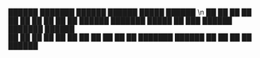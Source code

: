 ██████  ███████        ██████  ██████   █████  ██████  \n
██   ██ ██            ██       ██   ██ ██   ██ ██   ██ 
██████  ███████ █████ ██   ███ ██████  ███████ ██████  
██           ██       ██    ██ ██   ██ ██   ██ ██   ██ 
██      ███████        ██████  ██   ██ ██   ██ ██████  
